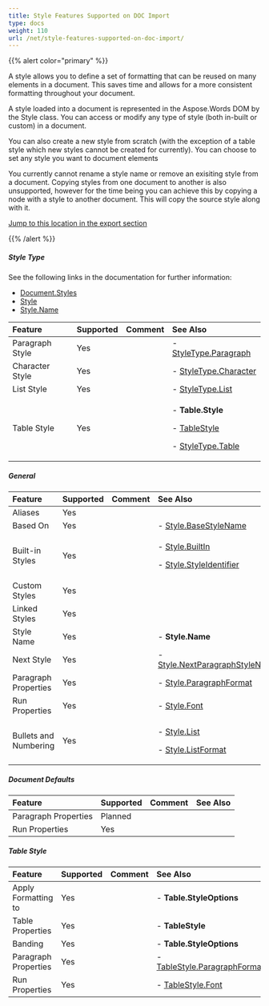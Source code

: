 ```yaml
---
title: Style Features Supported on DOC Import
type: docs
weight: 110
url: /net/style-features-supported-on-doc-import/
---
```


{{% alert color="primary" %}} 

A style allows you to define a set of formatting that can be reused on many elements in a document. This saves time and allows for a more consistent formatting throughout your document.

A style loaded into a document is represented in the Aspose.Words DOM by the Style class. You can access or modify any type of style (both in-built or custom) in a document.

You can also create a new style from scratch (with the exception of a table style which new styles cannot be created for currently). You can choose to set any style you want to document elements 

You currently cannot rename a style name or remove an exisiting style from a document. Copying styles from one document to another is also unsupported, however for the time being you can achieve this by copying a node with a style to another document. This will copy the source style along with it.

[Jump to this location in the export section](/pages/createpage.action?spaceKey=wordsnet&title=Style+Type+Doc+Export&linkCreation=true&fromPageId=2595904)

{{% /alert %}} 
##### **Style Type**
See the following links in the documentation for further information:

- [Document.Styles](http://www.aspose.com/documentation/.net-components/aspose.words-for-.net/aspose.words.documentbase.styles.html)
- [Style](http://www.aspose.com/documentation/.net-components/aspose.words-for-.net/aspose.words.style.html)
- [Style.Name](http://www.aspose.com/documentation/.net-components/aspose.words-for-.net/aspose.words.style.name.html)

|**Feature**|**Supported**|**Comment**|**See Also**|
| :- | :- | :- | :- |
|Paragraph Style |Yes | |- [StyleType.Paragraph](http://www.aspose.com/documentation/.net-components/aspose.words-for-.net/aspose.words.styletype.html)|
|Character Style |Yes | |- [StyleType.Character](http://www.aspose.com/documentation/.net-components/aspose.words-for-.net/aspose.words.styletype.html)|
|List Style |Yes | |- [StyleType.List](http://www.aspose.com/documentation/.net-components/aspose.words-for-.net/aspose.words.styletype.html)|
|Table Style |Yes | |<p>- **Table.Style** </p><p>- [TableStyle](http://www.aspose.com/documentation/.net-components/aspose.words-for-.net/aspose.words.tablestyle.html) </p><p>- [StyleType.Table](http://www.aspose.com/documentation/.net-components/aspose.words-for-.net/aspose.words.styletype.html)</p>|
##### **General**

|**Feature**|**Supported**|**Comment**|**See Also**|
| :- | :- | :- | :- |
|Aliases |Yes | | |
|Based On |Yes | |- [Style.BaseStyleName](http://www.aspose.com/documentation/.net-components/aspose.words-for-.net/aspose.words.style.basestylename.html)|
|Built-in Styles |Yes | |<p>- [Style.BuiltIn](http://www.aspose.com/documentation/.net-components/aspose.words-for-.net/aspose.words.style.builtin.html) </p><p>- [Style.StyleIdentifier](http://www.aspose.com/documentation/.net-components/aspose.words-for-.net/aspose.words.style.styleidentifier.html)</p>|
|Custom Styles |Yes | | |
|Linked Styles |Yes | | |
|Style Name |Yes | |- **Style.Name**|
|Next Style |Yes | |- [Style.NextParagraphStyleName](http://www.aspose.com/documentation/.net-components/aspose.words-for-.net/aspose.words.style.nextparagraphstylename.html)|
|Paragraph Properties |Yes | |- [Style.ParagraphFormat](http://www.aspose.com/documentation/.net-components/aspose.words-for-.net/aspose.words.style.paragraphformat.html)|
|Run Properties |Yes | |- [Style.Font](http://www.aspose.com/documentation/.net-components/aspose.words-for-.net/aspose.words.style.font.html)|
|Bullets and Numbering |Yes | |<p>- [Style.List](http://www.aspose.com/documentation/.net-components/aspose.words-for-.net/aspose.words.style.list.html) </p><p>- [Style.ListFormat](http://www.aspose.com/documentation/.net-components/aspose.words-for-.net/aspose.words.style.listformat.html)</p>|
##### **Document Defaults**

|**Feature**|**Supported**|**Comment**|**See Also**|
| :- | :- | :- | :- |
|Paragraph Properties |Planned | | |
|Run Properties |Yes | | |
##### **Table Style**

|**Feature**|**Supported**|**Comment**|**See Also**|
| :- | :- | :- | :- |
|Apply Formatting to |Yes | |- **Table.StyleOptions**|
|Table Properties |Yes | |- **TableStyle**|
|Banding |Yes | |- **Table.StyleOptions**|
|Paragraph Properties |Yes | |- [TableStyle.ParagraphFormat](http://www.aspose.com/documentation/.net-components/aspose.words-for-.net/aspose.words.style.paragraphformat.html)|
|Run Properties |Yes | |- [TableStyle.Font](http://www.aspose.com/documentation/.net-components/aspose.words-for-.net/aspose.words.style.font.html)|

